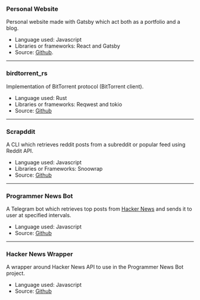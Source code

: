 ### Personal Website
Personal website made with Gatsby which act both as a portfolio and a blog.

* Language used: Javascript
* Libraries or frameworks: React and Gatsby
* Source: [Github](https://github.com/dfirebird/dfirebird.github.io).

- - -

### birdtorrent_rs
Implementation of BitTorrent protocol (BitTorrent client).

* Language used: Rust
* Libraries or frameworks: Reqwest and tokio
* Source: [Github](https://github.com/dfirebird/birdtorrent_rs)

- - -

### Scrapddit
A CLI which retrieves reddit posts from a subreddit or popular feed using Reddit API.

* Language used: Javascript
* Libraries or Frameworks: Snoowrap
* Source: [Github](https://github.com/dfireBird/scrapddit)

- - -

### Programmer News Bot

A Telegram bot which retrieves top posts from [Hacker News](https://news.ycombinator.com/) and sends it to user at specified intervals.

* Language used: Javascript
* Source: [Github](https://github.com/dfireBird/programmer-news-bot)

- - -

### Hacker News Wrapper

A wrapper around Hacker News API to use in the Programmer News Bot project.

* Language used: Javascript
* Source: [Github](https://github.com/dfireBird/hacker-news-wrapper)

